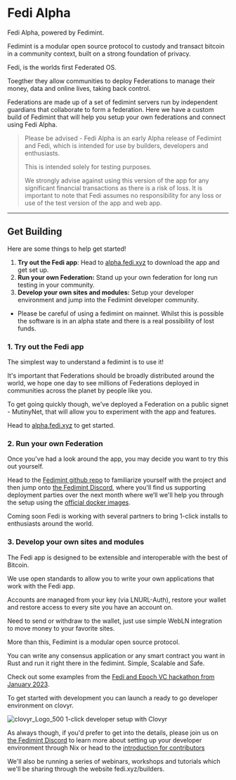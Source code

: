 # Fedi Alpha

Fedi Alpha, powered by Fedimint. 

Fedimint is a modular open source protocol to custody and transact bitcoin in a community context, built on a strong foundation of privacy. 

Fedi, is the worlds first Federated OS. 

Toegther they allow communities to deploy Federations to manage their money, data and online lives, taking back control.

Federations are made up of a set of fedimint servers run by independent guardians that collaborate to form a federation. Here we have a custom build of Fedimint that will help you setup your own federations and connect using Fedi Alpha.

> Please be advised - Fedi Alpha is an early Alpha release of Fedimint and Fedi, which is intended for use by builders, developers and enthusiasts. 
>
>This is intended solely for testing purposes.
>
> We strongly advise against using this version of the app for any significant financial transactions as there is a risk of loss. It is important to note that Fedi assumes no responsibility for any loss or use of the test version of the app and web app.

---

## Get Building

Here are some things to help get started!

1. **Try out the Fedi app**: Head to [alpha.fedi.xyz](https://alpha.fedi.xyz) to download the app and get set up.
2. **Run your own Federation:** Stand up your own federation for long run testing in your community.
3. **Develop your own sites and modules:** Setup your developer environment and jump into the Fedimint developer community.

* Please be careful of using a fedimint on mainnet. Whilst this is possible the software is in an alpha state and there is a real possibility of lost funds. 

### 1. Try out the Fedi app

The simplest way to understand a fedimint is to use it!

It's important that Federations should be broadly distributed around the world, we hope one day to see millions of Federations deployed in communities across the planet by people like you. 

To get going quickly though, we've deployed a Federation on a public signet - MutinyNet, that will allow you to experiment with the app and features.

Head to [alpha.fedi.xyz](https://alpha.fedi.xyz) to get started.

### 2. Run your own Federation

Once you've had a look around the app, you may decide you want to try this out yourself.

Head to the [Fedimint github repo](https://github.com/fedimint/fedimint) to familiarize yourself with the project and then jump onto [the Fedimint Discord](https://discord.gg/Nz6jUj4q), where you'll find us supporting deployment parties over the next month where we’ll we'll help you through the setup using the [official docker images](https://hub.docker.com/u/fedimint). 

Coming soon Fedi is working with several partners to bring 1-click installs to enthusiasts around the world.

### 3. Develop your own sites and modules

The Fedi app is designed to be extensible and interoperable with the best of Bitcoin. 

We use open standards to allow you to write your own applications that work with the Fedi app. 

Accounts are managed from your key (via LNURL-Auth), restore your wallet and restore access to every site you have an account on. 

Need to send or withdraw to the wallet, just use simple WebLN integration to move money to your favorite sites.

More than this, Fedimint is a modular open source protocol. 

You can write any consensus application or any smart contract you want in Rust and run it right there in the fedimint. Simple, Scalable and Safe. 

Check out some examples from the [Fedi and Epoch VC hackathon from January 2023](https://www.fedi.xyz/blog/fedimint-hackaton-winners).

To get started with development you can launch a ready to go developer environment on clovyr.

![clovyr_Logo_500](https://github.com/fedibtc/fedi-alpha/assets/42595944/d20bb7e6-1931-426d-b6f1-1d03dacc978f)
1-click developer setup with Clovyr

As always though, if you'd prefer to get into the details, please join us on [the Fedimint Discord](https://discord.gg/Nz6jUj4q) to learn more about setting up your developer environment through Nix or head to the [introduction for contributors](https://github.com/fedibtc/fedimint-fedi/blob/master/docs/contributing.md)

We'll also be running a series of webinars, workshops and tutorials which we'll be sharing through the website fedi.xyz/builders.
